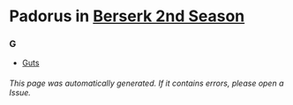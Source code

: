 # Padorus in [Berserk 2nd Season](https://myanimelist.net/anime/34055/Berserk_2nd_Season)

### G
* [Guts](https://github.com/shadow578/Project-Padoru/blob/master/table-of-contents/characters/Guts.md)

###### This page was automatically generated. If it contains errors, please open a Issue.

